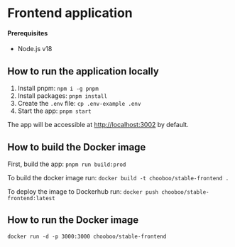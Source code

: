 # Frontend application

#### Prerequisites
- Node.js v18

## How to run the application locally

1. Install pnpm:  `npm i -g pnpm`
2. Install packages: `pnpm install`
3. Create the `.env` file: `cp .env-example .env`
4. Start the app: `pnpm start`

The app will be accessible at [http://localhost:3002](http://localhost:3002) by default.

## How to build the Docker image

First, build the app: `pnpm run build:prod`

To build the docker image run: `docker build -t chooboo/stable-frontend .`

To deploy the image to Dockerhub run: `docker push chooboo/stable-frontend:latest`

## How to run the Docker image

`docker run -d -p 3000:3000 chooboo/stable-frontend`
